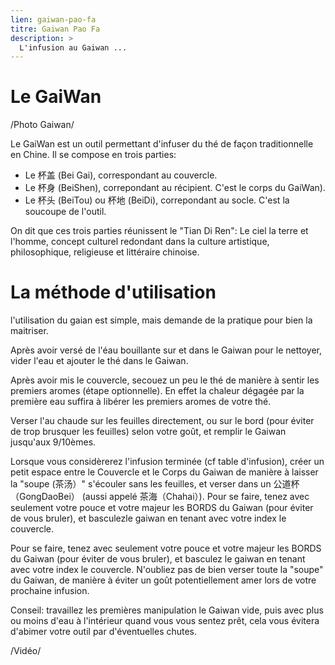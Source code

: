 ```yaml
---
lien: gaiwan-pao-fa
titre: Gaiwan Pao Fa
description: >
  L'infusion au Gaiwan ...
---
```


# Le GaiWan

/Photo Gaiwan/

Le GaiWan est un outil permettant d'infuser du thé de façon traditionnelle en Chine.
Il se compose en trois parties:
- Le 杯盖 (Bei Gai), correspondant au couvercle.
- Le 杯身 (BeiShen), correpondant au récipient. C'est le corps du GaiWan).
- Le 杯头 (BeiTou) ou 杯地 (BeiDi), correpondant au socle. C'est la soucoupe de l'outil.

On dit que ces trois parties réunissent le "Tian Di Ren": Le ciel la terre et l'homme, concept culturel redondant dans la culture artistique, philosophique, religieuse et littéraire chinoise. 

# La méthode d'utilisation

l'utilisation du gaian est simple, mais demande de la pratique pour bien la maitriser. 

Après avoir versé de l'éau bouillante sur et dans le Gaiwan pour le nettoyer, vider l'eau et ajouter le thé dans le Gaiwan. 

Après avoir mis le couvercle, secouez un peu le thé de manière à sentir les premiers aromes (étape optionnelle). En effet la chaleur dégagée par la première eau suffira à libérer les premiers aromes de votre thé. 

Verser l'au chaude sur les feuilles directement, ou sur le bord (pour éviter de trop brusquer les feuilles) selon votre goût, et remplir le Gaiwan jusqu'aux 9/10èmes.

Lorsque vous considèrerez l'infusion terminée (cf table d'infusion), créer un petit espace entre le Couvercle et le Corps du Gaiwan de manière à laisser la "soupe (茶汤）" s'écouler sans les feuilles, et verser dans un 公道杯 （GongDaoBei） (aussi appelé 茶海（Chahai）). 
Pour se faire, tenez avec seulement votre pouce et votre majeur les BORDS du Gaiwan (pour éviter de vous bruler), et basculezle gaiwan en tenant avec votre index le couvercle.

Pour se faire, tenez avec seulement votre pouce et votre majeur les BORDS du Gaiwan (pour éviter de vous bruler), et basculez le gaiwan en tenant avec votre index le couvercle. N'oubliez pas de bien verser toute la "soupe" du Gaiwan, de manière à éviter un goût potentiellement amer lors de votre prochaine infusion. 

Conseil: travaillez les premières manipulation le Gaiwan vide, puis avec plus ou moins d'eau à l'intérieur quand vous vous sentez prêt, cela vous évitera d'abimer votre outil par d'éventuelles chutes. 

/Vidéo/


